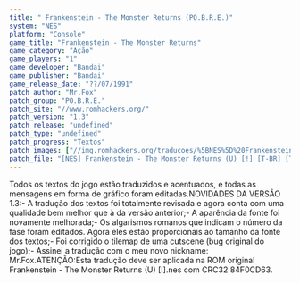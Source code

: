 ```yaml
---
title: " Frankenstein - The Monster Returns (PO.B.R.E.)"
system: "NES"
platform: "Console"
game_title: "Frankenstein - The Monster Returns"
game_category: "Ação"
game_players: "1"
game_developer: "Bandai"
game_publisher: "Bandai"
game_release_date: "??/07/1991"
patch_author: "Mr.Fox"
patch_group: "PO.B.R.E."
patch_site: "//www.romhackers.org/"
patch_version: "1.3"
patch_release: "undefined"
patch_type: "undefined"
patch_progress: "Textos"
patch_images: ["//img.romhackers.org/traducoes/%5BNES%5D%20Frankenstein%20-%20POBRE%20-%201.png","//img.romhackers.org/traducoes/%5BNES%5D%20Frankenstein%20-%20POBRE%20-%202.png","//img.romhackers.org/traducoes/%5BNES%5D%20Frankenstein%20-%20POBRE%20-%203.png"]
patch_file: "[NES] Frankenstein - The Monster Returns (U) [!] [T-BR] [T-Mr.Fox G-POBRE] [V-1.3 P-100% A-2019].7z"
---
```

Todos os textos do jogo estão traduzidos e acentuados, e todas as mensagens em forma de gráfico foram editadas.NOVIDADES DA VERSÃO 1.3:- A tradução dos textos foi totalmente revisada e agora conta com uma qualidade bem melhor que à da versão anterior;- A aparência da fonte foi novamente melhorada;- Os algarismos romanos que indicam o número da fase foram editados. Agora eles estão proporcionais ao tamanho da fonte dos textos;- Foi corrigido o tilemap de uma cutscene (bug original do jogo);- Assinei a tradução com o meu novo nickname: Mr.Fox.ATENÇÃO:Esta tradução deve ser aplicada na ROM original Frankenstein - The Monster Returns (U) [!].nes com CRC32 84F0CD63.